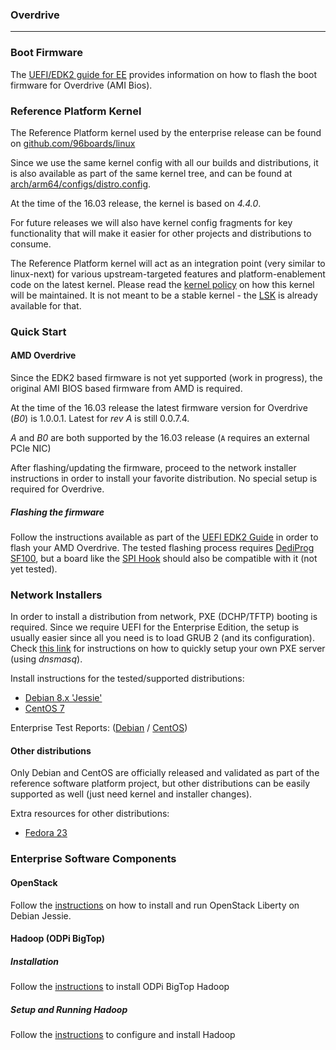 ### Overdrive

***

### Boot Firmware

The [UEFI/EDK2 guide for EE](https://github.com/linaro/documentation/wiki/UEFI-EDK2-Guide-for-EE) provides information on how to flash the boot firmware for Overdrive (AMI Bios).

### Reference Platform Kernel

The Reference Platform kernel used by the enterprise release can be found on [github.com/96boards/linux](https://github.com/96boards/linux/tree/96b/releases/2016.03)

Since we use the same kernel config with all our builds and distributions, it is also available as part of the same kernel tree, and can be found at [arch/arm64/configs/distro.config](https://github.com/96boards/linux/blob/96b/releases/2016.03/arch/arm64/configs/distro.config).

At the time of the 16.03 release, the kernel is based on *4.4.0*.

For future releases we will also have kernel config fragments for key functionality that will make it easier for other projects and distributions to consume.

The Reference Platform kernel will act as an integration point (very similar to linux-next) for various upstream-targeted features and platform-enablement code on the latest kernel. Please read the [kernel policy](../../../../KernelPolicy.md) on how this kernel will be maintained. It is not meant to be a stable kernel - the [LSK](https://wiki.linaro.org/LSK) is already available for that.

### Quick Start

#### AMD Overdrive

Since the EDK2 based firmware is not yet supported (work in progress), the original AMI BIOS based firmware from AMD is required.

At the time of the 16.03 release the latest firmware version for Overdrive (*B0*) is 1.0.0.1. Latest for *rev A* is still 0.0.7.4.

*A* and *B0* are both supported by the 16.03 release (`A` requires an external PCIe NIC)

After flashing/updating the firmware, proceed to the network installer instructions in order to install your favorite distribution. No special setup is required for Overdrive.

##### Flashing the firmware

Follow the instructions available as part of the [UEFI EDK2 Guide](https://github.com/linaro/documentation/wiki/UEFI-EDK2-Guide-for-EE#amd-overdrive) in order to flash your AMD Overdrive. The tested flashing process requires [DediProg SF100](http://www.dediprog.com/pd/spi-flash-solution/SF100), but a board like the [SPI Hook](http://www.tincantools.com/SPI_Hook.html) should also be compatible with it (not yet tested).

### Network Installers

In order to install a distribution from network, PXE (DCHP/TFTP) booting is required. Since we require UEFI for the Enterprise Edition, the setup is usually easier since all you need is to load GRUB 2 (and its configuration). Check [this link](https://github.com/linaro/documentation/wiki/RP-EE-DHCP-TFTP-server-for-UEFI-distro-network-installers) for instructions on how to quickly setup your own PXE server (using *dnsmasq*).

Install instructions for the tested/supported distributions:
* [Debian 8.x 'Jessie'](https://github.com/linaro/documentation/wiki/Reference-Platform-EE-Installing-Debian-Jessie)
* [CentOS 7](https://github.com/linaro/documentation/wiki/Reference-Platform-EE-Installing-CentOS-7)

Enterprise Test Reports: ([Debian](https://builds.96boards.org/releases/reference-platform/components/debian-installer/16.03/EE-Debian-RPB-16.03-TestReport.pdf) / [CentOS](https://builds.96boards.org/releases/reference-platform/components/centos-installer/16.03/EE-CentOS-RPB-16.03-TestReport.pdf))

#### Other distributions

Only Debian and CentOS are officially released and validated as part of the reference software platform project, but other distributions can be easily supported as well (just need kernel and installer changes).

Extra resources for other distributions:
* [Fedora 23](https://github.com/linaro/documentation/wiki/Reference-Platform-EE-Installing-Fedora-23)

### Enterprise Software Components

#### OpenStack

Follow the [instructions](https://github.com/linaro/documentation/wiki/Openstack-Liberty) on how to install and run OpenStack Liberty on Debian Jessie.

#### Hadoop (ODPi BigTop)

##### Installation

Follow the [instructions](https://github.com/linaro/documentation/wiki/ODPi-Hadoop-Installation) to install ODPi BigTop Hadoop

##### Setup and Running Hadoop

Follow the [instructions](https://github.com/linaro/documentation/wiki/ODPi-BigTop-Hadoop-configuration-and-Running) to configure and install Hadoop
